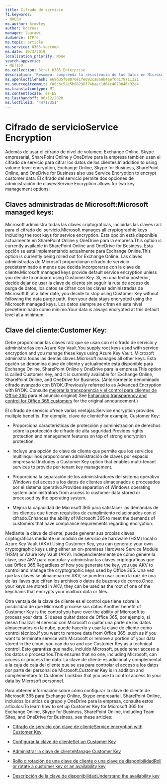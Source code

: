 ```yaml
---
title: Cifrado de servicio
f1.keywords:
- NOCSH
ms.author: krowley
author: kccross
manager: laurawi
audience: ITPro
ms.topic: article
ms.service: O365-seccomp
ms.date: 10/3/2019
localization_priority: None
search.appverid:
- MET150
ms.collection: Strat_O365_Enterprise
description: 'Resumen: comprenda la resistencia de los datos en Microsoft Office 365.'
ms.openlocfilehash: e69d35f08070e1fe092ca8a9b4aef6d179711121
ms.sourcegitcommit: f80c6c52e5b08290f74baec1d64c4070046c32e4
ms.translationtype: MT
ms.contentlocale: es-ES
ms.lasthandoff: 06/12/2020
ms.locfileid: "44717351"
---
```

# <a name="service-encryption"></a><span data-ttu-id="2869f-103">Cifrado de servicio</span><span class="sxs-lookup"><span data-stu-id="2869f-103">Service Encryption</span></span>

<span data-ttu-id="2869f-104">Además de usar el cifrado de nivel de volumen, Exchange Online, Skype empresarial, SharePoint Online y OneDrive para la empresa también usan el cifrado de servicio para cifrar los datos de los clientes.</span><span class="sxs-lookup"><span data-stu-id="2869f-104">In addition to using volume-level encryption, Exchange Online, Skype for Business, SharePoint Online, and OneDrive for Business also use Service Encryption to encrypt customer data.</span></span> <span data-ttu-id="2869f-105">El cifrado del servicio permite dos opciones de administración de claves:</span><span class="sxs-lookup"><span data-stu-id="2869f-105">Service Encryption allows for two key management options:</span></span>

## <a name="microsoft-managed-keys"></a><span data-ttu-id="2869f-106">Claves administradas de Microsoft:</span><span class="sxs-lookup"><span data-stu-id="2869f-106">Microsoft managed keys:</span></span> 
<span data-ttu-id="2869f-107">Microsoft administra todas las claves criptográficas, incluidas las claves raíz para el cifrado del servicio.</span><span class="sxs-lookup"><span data-stu-id="2869f-107">Microsoft manages all cryptographic keys including the root keys for service encryption.</span></span> <span data-ttu-id="2869f-108">Esta opción está disponible actualmente en SharePoint Online y OneDrive para la empresa.</span><span class="sxs-lookup"><span data-stu-id="2869f-108">This option is currently available in SharePoint Online and OneDrive for Business.</span></span> <span data-ttu-id="2869f-109">Esta opción se está implementando actualmente para Exchange Online.</span><span class="sxs-lookup"><span data-stu-id="2869f-109">This option is currently being rolled out for Exchange Online.</span></span> <span data-ttu-id="2869f-110">Las claves administradas de Microsoft proporcionan cifrado de servicio predeterminado a menos que decida incorporarse con la clave de cliente.</span><span class="sxs-lookup"><span data-stu-id="2869f-110">Microsoft managed keys provide default service encryption unless you decide to onboard using Customer Key.</span></span> <span data-ttu-id="2869f-111">Si, en una fecha posterior, decide dejar de usar la clave de cliente sin seguir la ruta de acceso de purga de datos, los datos se cifran con las claves administradas de Microsoft.</span><span class="sxs-lookup"><span data-stu-id="2869f-111">If, at a later date, you decide to stop using Customer Key without following the data purge path, then your data stays encrypted using the Microsoft managed keys.</span></span> <span data-ttu-id="2869f-112">Los datos siempre se cifran en este nivel predeterminado como mínimo.</span><span class="sxs-lookup"><span data-stu-id="2869f-112">Your data is always encrypted at this default level at a minimum.</span></span> 

## <a name="customer-key"></a><span data-ttu-id="2869f-113">Clave del cliente:</span><span class="sxs-lookup"><span data-stu-id="2869f-113">Customer Key:</span></span> 
<span data-ttu-id="2869f-114">Debe proporcionar las claves raíz que se usan con el cifrado de servicio y administrarlas con Azure Key Vault.</span><span class="sxs-lookup"><span data-stu-id="2869f-114">You supply root keys used with service encryption and you manage these keys using Azure Key Vault.</span></span> <span data-ttu-id="2869f-115">Microsoft administra todas las demás claves.</span><span class="sxs-lookup"><span data-stu-id="2869f-115">Microsoft manages all other keys.</span></span> <span data-ttu-id="2869f-116">Esta opción se denomina clave de cliente y actualmente está disponible para Exchange Online, SharePoint Online y OneDrive para la empresa.</span><span class="sxs-lookup"><span data-stu-id="2869f-116">This option is called Customer Key, and it is currently available for Exchange Online, SharePoint Online, and OneDrive for Business.</span></span> <span data-ttu-id="2869f-117">(Anteriormente denominado cifrado avanzado con BYOK.</span><span class="sxs-lookup"><span data-stu-id="2869f-117">(Previously referred to as Advanced Encryption with BYOK.</span></span> <span data-ttu-id="2869f-118">Consulte [mejorar la transparencia y el control para clientes de Office 365](https://blogs.office.com/2015/04/21/enhancing-transparency-and-control-for-office-365-customers/) para el anuncio original).</span><span class="sxs-lookup"><span data-stu-id="2869f-118">See [Enhancing transparency and control for Office 365 customers](https://blogs.office.com/2015/04/21/enhancing-transparency-and-control-for-office-365-customers/) for the original announcement.)</span></span>

<span data-ttu-id="2869f-119">El cifrado de servicio ofrece varias ventajas.</span><span class="sxs-lookup"><span data-stu-id="2869f-119">Service encryption provides multiple benefits.</span></span> <span data-ttu-id="2869f-120">Por ejemplo, clave de cliente:</span><span class="sxs-lookup"><span data-stu-id="2869f-120">For example, Customer Key:</span></span>

- <span data-ttu-id="2869f-121">Proporciona características de protección y administración de derechos sobre la protección de cifrado de alta seguridad.</span><span class="sxs-lookup"><span data-stu-id="2869f-121">Provides rights protection and management features on top of strong encryption protection.</span></span>

- <span data-ttu-id="2869f-122">Incluye una opción de clave de cliente que permite que los servicios multiinquilinos proporcionen administración de claves por espacio empresarial.</span><span class="sxs-lookup"><span data-stu-id="2869f-122">Includes a Customer Key option that enables multi-tenant services to provide per-tenant key management.</span></span>

- <span data-ttu-id="2869f-123">Proporciona la separación de los administradores del sistema operativo Windows del acceso a los datos de clientes almacenados o procesados por el sistema operativo.</span><span class="sxs-lookup"><span data-stu-id="2869f-123">Provides separation of Windows operating system administrators from access to customer data stored or processed by the operating system.</span></span>

- <span data-ttu-id="2869f-124">Mejora la capacidad de Microsoft 365 para satisfacer las demandas de los clientes que tienen requisitos de cumplimiento relacionados con el cifrado.</span><span class="sxs-lookup"><span data-stu-id="2869f-124">Enhances the ability of Microsoft 365 to meet the demands of customers that have compliance requirements regarding encryption.</span></span>

<span data-ttu-id="2869f-125">Mediante la clave de cliente, puede generar sus propias claves criptográficas mediante un módulo de servicio de hardware (HSM) local o Azure Key Vault (AKV).</span><span class="sxs-lookup"><span data-stu-id="2869f-125">Using Customer Key, you can generate your own cryptographic keys using either an on-premises Hardware Service Module (HSM) or Azure Key Vault (AKV).</span></span> <span data-ttu-id="2869f-126">Independientemente de cómo genere la clave, use AKV para controlar y administrar las claves criptográficas que usa Office 365.</span><span class="sxs-lookup"><span data-stu-id="2869f-126">Regardless of how you generate the key, you use AKV to control and manage the cryptographic keys used by Office 365.</span></span> <span data-ttu-id="2869f-127">Una vez que las claves se almacenan en AKV, se pueden usar como la raíz de una de las llaves que cifran los archivos o datos de buzones de correo.</span><span class="sxs-lookup"><span data-stu-id="2869f-127">Once your keys are stored in AKV, they can be used as the root of one of the keychains that encrypts your mailbox data or files.</span></span>

<span data-ttu-id="2869f-128">Otra ventaja de la clave de cliente es el control que tiene sobre la posibilidad de que Microsoft procese sus datos.</span><span class="sxs-lookup"><span data-stu-id="2869f-128">Another benefit of Customer Key is the control you have over the ability of Microsoft to process your data.</span></span> <span data-ttu-id="2869f-129">Si desea quitar datos de Office 365, por ejemplo, si desea finalizar el servicio con Microsoft o quitar una parte de los datos almacenados en la nube, puede hacerlo y usar la clave de cliente como control técnico.</span><span class="sxs-lookup"><span data-stu-id="2869f-129">If you want to remove data from Office 365, such as if you want to terminate service with Microsoft or remove a portion of your data stored in the cloud, you can do so and use Customer Key as a technical control.</span></span> <span data-ttu-id="2869f-130">Esto garantiza que nadie, incluido Microsoft, puede tener acceso a los datos o procesarlos.</span><span class="sxs-lookup"><span data-stu-id="2869f-130">This ensures that no one, including Microsoft, can access or process the data.</span></span> <span data-ttu-id="2869f-131">La clave de cliente es adicional y complemental a la caja de caja del cliente que se usa para controlar el acceso a los datos por parte del personal de Microsoft.</span><span class="sxs-lookup"><span data-stu-id="2869f-131">Customer Key is in addition and complementary to Customer Lockbox that you use to control access to your data by Microsoft personnel.</span></span>

<span data-ttu-id="2869f-132">Para obtener información sobre cómo configurar la clave de cliente de Microsoft 365 para Exchange Online, Skype empresarial, SharePoint Online, incluidos los sitios de grupo y OneDrive para la empresa, consulte estos artículos:</span><span class="sxs-lookup"><span data-stu-id="2869f-132">To learn how to set up Customer Key for Microsoft 365 for Exchange Online, Skype for Business, SharePoint Online, including Team Sites, and OneDrive for Business, see these articles:</span></span>

- [<span data-ttu-id="2869f-133">Cifrado de servicio con clave de cliente</span><span class="sxs-lookup"><span data-stu-id="2869f-133">Service encryption with Customer Key</span></span>](customer-key-overview.md)

- [<span data-ttu-id="2869f-134">Configurar la clave de cliente</span><span class="sxs-lookup"><span data-stu-id="2869f-134">Set up Customer Key</span></span>](customer-key-set-up.md)

- [<span data-ttu-id="2869f-135">Administrar la clave de cliente</span><span class="sxs-lookup"><span data-stu-id="2869f-135">Manage Customer Key</span></span>](customer-key-manage.md)

- [<span data-ttu-id="2869f-136">Rollo o rotación de una clave de cliente o una clave de disponibilidad</span><span class="sxs-lookup"><span data-stu-id="2869f-136">Roll or rotate a customer key or an availability key</span></span>](customer-key-availability-key-roll.md)

- [<span data-ttu-id="2869f-137">Descripción de la clave de disponibilidad</span><span class="sxs-lookup"><span data-stu-id="2869f-137">Understand the availability key</span></span>](customer-key-availability-key-understand.md)

